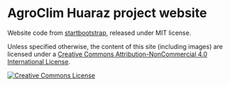 # AgroClim Huaraz project website

Website code from [startbootstrap](http://blackrockdigital.github.io/startbootstrap-clean-blog-jekyll/),
released under MIT license.

Unless specified otherwise, the content of this site (including images) are licensed
under a
[Creative Commons Attribution-NonCommercial 4.0 International License](http://creativecommons.org/licenses/by-nc/4.0/).

<a rel="license" href="http://creativecommons.org/licenses/by-nc/4.0/"><img alt="Creative Commons License" style="border-width:0" src="https://i.creativecommons.org/l/by-nc/4.0/88x31.png" /></a><br />
